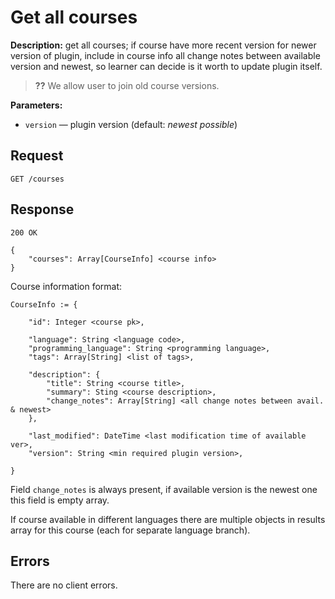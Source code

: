 # Get all courses

**Description:** 
get all courses; if course have more recent version for newer 
version of plugin, include in course info all change notes 
between available version and newest, so learner can decide 
is it worth to update plugin itself.

> **??** We allow user to join old course versions.

**Parameters:**

* `version` — plugin version (default: *newest possible*)


## Request

```
GET /courses
```

## Response

```
200 OK

{
    "courses": Array[CourseInfo] <course info>
}
```

Course information format:

```
CourseInfo := {

    "id": Integer <course pk>,
    
    "language": String <language code>,
    "programming_language": String <programming language>,
    "tags": Array[String] <list of tags>,

    "description": {
        "title": String <course title>,
        "summary": Sting <course description>,
        "change_notes": Array[String] <all change notes between avail. & newest>
    },

    "last_modified": DateTime <last modification time of available ver>,
    "version": String <min required plugin version>,
    
}
```

Field `change_notes` is always present, if available version is the 
newest one this field is empty array.

If course available in different languages there are multiple objects
in results array for this course (each for separate language branch).

## Errors

There are no client errors.